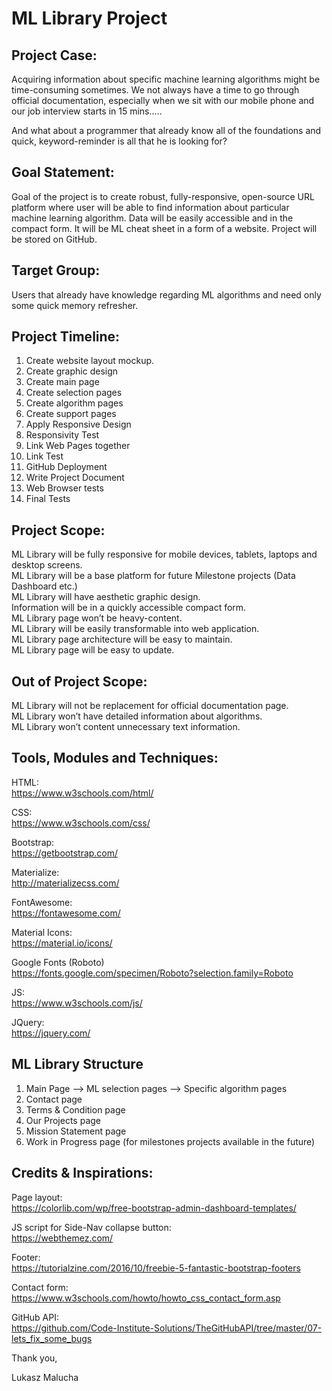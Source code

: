 # ML Library Project

## Project Case:
Acquiring information about specific machine learning algorithms might be time-consuming sometimes.
We not always have a time to go through official documentation, especially when we sit with our mobile phone and our job interview starts in 15 mins…..

And what about a programmer that already know all of the foundations and quick, keyword-reminder is all that he is looking for? 

## Goal Statement:
Goal of the project is to create robust, fully-responsive, open-source URL platform where user will be able to find information about particular machine learning algorithm. Data will be easily accessible and in the compact form. It will be ML cheat sheet in a form of a website. Project will be stored on GitHub.

## Target Group:
Users that already have knowledge regarding ML algorithms and need only some quick memory refresher. 

## Project Timeline:
1.	Create website layout mockup.
2.	Create graphic design
3.	Create main page
4.	Create selection pages
5.	Create algorithm pages 
6.	Create support pages
7.	Apply Responsive Design
8.	Responsivity Test
9.	Link Web Pages together
10.	Link Test
11.	GitHub Deployment
12.	Write Project Document
13.	Web Browser tests
14.	Final Tests

## Project Scope:
ML Library will be fully responsive for mobile devices, tablets, laptops and desktop screens.<br>
ML Library will be a base platform for future Milestone projects (Data Dashboard etc.)<br>
ML Library will have aesthetic graphic design.<br>
Information will be in a quickly accessible compact form.<br>
ML Library page won’t be heavy-content.<br>
ML Library will be easily transformable into web application.<br>
ML Library page architecture will be easy to maintain.<br>
ML Library page will be easy to update.<br>

## Out of Project Scope:
ML Library will not be replacement for official documentation page.<br>
ML Library won’t have detailed information about algorithms.<br>
ML Library won’t content unnecessary text information.<br>

## Tools, Modules and Techniques:

HTML:<br>
https://www.w3schools.com/html/

CSS:<br>
https://www.w3schools.com/css/

Bootstrap:<br>
https://getbootstrap.com/

Materialize:<br>
http://materializecss.com/

FontAwesome:<br>
https://fontawesome.com/

Material Icons:<br>
https://material.io/icons/

Google Fonts (Roboto)<br>
https://fonts.google.com/specimen/Roboto?selection.family=Roboto

JS:<br>
https://www.w3schools.com/js/

JQuery:<br>
https://jquery.com/




## ML Library Structure

1. Main Page --> ML selection pages --> Specific algorithm pages
1. Contact page
1. Terms & Condition page
2. Our Projects page
1. Mission Statement page
1. Work in Progress page (for milestones projects available in the future)


## Credits & Inspirations:
Page layout:<br>
https://colorlib.com/wp/free-bootstrap-admin-dashboard-templates/

JS script for Side-Nav collapse button:<br>
https://webthemez.com/

Footer:<br>
https://tutorialzine.com/2016/10/freebie-5-fantastic-bootstrap-footers

Contact form:<br>
https://www.w3schools.com/howto/howto_css_contact_form.asp

GitHub API:<br>
https://github.com/Code-Institute-Solutions/TheGitHubAPI/tree/master/07-lets_fix_some_bugs

Thank you,

Lukasz Malucha
